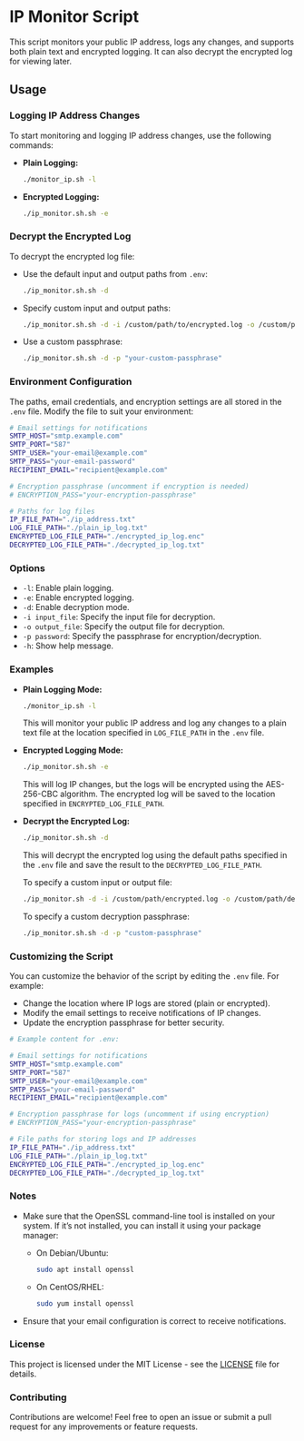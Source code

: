 # IP Monitor Script

This script monitors your public IP address, logs any changes, and supports both plain text and encrypted logging. It can also decrypt the encrypted log for viewing later.

## Usage

### Logging IP Address Changes
To start monitoring and logging IP address changes, use the following commands:

- **Plain Logging:**
  ```bash
  ./monitor_ip.sh -l
  ```

- **Encrypted Logging:**
  ```bash
  ./ip_monitor.sh.sh -e
  ```

### Decrypt the Encrypted Log
To decrypt the encrypted log file:

- Use the default input and output paths from `.env`:
  ```bash
  ./ip_monitor.sh.sh -d
  ```

- Specify custom input and output paths:
  ```bash
  ./ip_monitor.sh.sh -d -i /custom/path/to/encrypted.log -o /custom/path/to/decrypted.log
  ```

- Use a custom passphrase:
  ```bash
  ./ip_monitor.sh.sh -d -p "your-custom-passphrase"
  ```

### Environment Configuration

The paths, email credentials, and encryption settings are all stored in the `.env` file. Modify the file to suit your environment:

```bash
# Email settings for notifications
SMTP_HOST="smtp.example.com"
SMTP_PORT="587"
SMTP_USER="your-email@example.com"
SMTP_PASS="your-email-password"
RECIPIENT_EMAIL="recipient@example.com"

# Encryption passphrase (uncomment if encryption is needed)
# ENCRYPTION_PASS="your-encryption-passphrase"

# Paths for log files
IP_FILE_PATH="./ip_address.txt"
LOG_FILE_PATH="./plain_ip_log.txt"
ENCRYPTED_LOG_FILE_PATH="./encrypted_ip_log.enc"
DECRYPTED_LOG_FILE_PATH="./decrypted_ip_log.txt"
```

### Options

- `-l`: Enable plain logging.
- `-e`: Enable encrypted logging.
- `-d`: Enable decryption mode.
- `-i input_file`: Specify the input file for decryption.
- `-o output_file`: Specify the output file for decryption.
- `-p password`: Specify the passphrase for encryption/decryption.
- `-h`: Show help message.

### Examples

- **Plain Logging Mode:**
  ```bash
  ./monitor_ip.sh -l
  ```
  This will monitor your public IP address and log any changes to a plain text file at the location specified in `LOG_FILE_PATH` in the `.env` file.

- **Encrypted Logging Mode:**
  ```bash
  ./ip_monitor.sh.sh -e
  ```
  This will log IP changes, but the logs will be encrypted using the AES-256-CBC algorithm. The encrypted log will be saved to the location specified in `ENCRYPTED_LOG_FILE_PATH`.

- **Decrypt the Encrypted Log:**
  ```bash
  ./ip_monitor.sh.sh -d
  ```
  This will decrypt the encrypted log using the default paths specified in the `.env` file and save the result to the `DECRYPTED_LOG_FILE_PATH`. 

  To specify a custom input or output file:
  ```bash
  ./ip_monitor.sh -d -i /custom/path/encrypted.log -o /custom/path/decrypted.log
  ```

  To specify a custom decryption passphrase:
  ```bash
  ./ip_monitor.sh.sh -d -p "custom-passphrase"
  ```

### Customizing the Script

You can customize the behavior of the script by editing the `.env` file. For example:

- Change the location where IP logs are stored (plain or encrypted).
- Modify the email settings to receive notifications of IP changes.
- Update the encryption passphrase for better security.

```bash
# Example content for .env:

# Email settings for notifications
SMTP_HOST="smtp.example.com"
SMTP_PORT="587"
SMTP_USER="your-email@example.com"
SMTP_PASS="your-email-password"
RECIPIENT_EMAIL="recipient@example.com"

# Encryption passphrase for logs (uncomment if using encryption)
# ENCRYPTION_PASS="your-encryption-passphrase"

# File paths for storing logs and IP addresses
IP_FILE_PATH="./ip_address.txt"
LOG_FILE_PATH="./plain_ip_log.txt"
ENCRYPTED_LOG_FILE_PATH="./encrypted_ip_log.enc"
DECRYPTED_LOG_FILE_PATH="./decrypted_ip_log.txt"
```

### Notes

- Make sure that the OpenSSL command-line tool is installed on your system. If it’s not installed, you can install it using your package manager:
  - On Debian/Ubuntu:
    ```bash
    sudo apt install openssl
    ```
  - On CentOS/RHEL:
    ```bash
    sudo yum install openssl
    ```

- Ensure that your email configuration is correct to receive notifications.

### License

This project is licensed under the MIT License - see the [LICENSE](LICENSE) file for details.

### Contributing

Contributions are welcome! Feel free to open an issue or submit a pull request for any improvements or feature requests.
